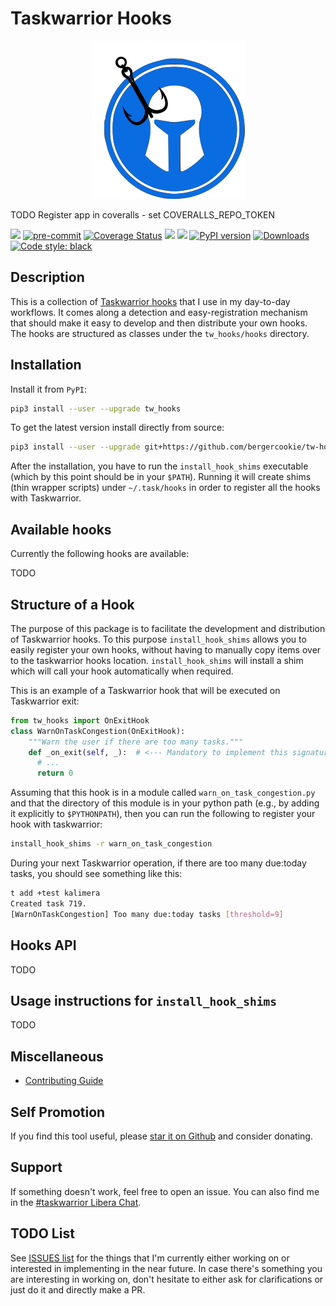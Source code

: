 # Taskwarrior Hooks

<p align="center">
  <img src="https://raw.githubusercontent.com/bergercookie/tw-hooks/master/misc/logo.png"/>
</p>

TODO Register app in coveralls - set COVERALLS_REPO_TOKEN

<a href="https://github.com/bergercookie/tw-hooks/actions" alt="CI">
<img src="https://github.com/bergercookie/tw-hooks/actions/workflows/ci.yml/badge.svg" /></a>
<a href="https://github.com/pre-commit/pre-commit">
<img src="https://img.shields.io/badge/pre--commit-enabled-brightgreen?logo=pre-commit&logoColor=white" alt="pre-commit"></a>

<a href='https://coveralls.io/github/bergercookie/tw-hooks?branch=master'>
<img src='https://coveralls.io/repos/github/bergercookie/tw-hooks/badge.svg?branch=master' alt='Coverage Status' /></a>
<a href="https://github.com/bergercookie/tw-hooks/blob/master/LICENSE.md" alt="LICENSE">
<img src="https://img.shields.io/github/license/bergercookie/tw-hooks.svg" /></a>
<a href="https://pypi.org/project/tw_hooks/" alt="pypi">
<img src="https://img.shields.io/pypi/pyversions/tw-hooks.svg" /></a>
<a href="https://badge.fury.io/py/tw_hooks">
<img src="https://badge.fury.io/py/tw_hooks.svg" alt="PyPI version" height="18"></a>
<a href="https://pepy.tech/project/tw_hooks">
<img alt="Downloads" src="https://pepy.tech/badge/tw_hooks"></a>
<a href="https://github.com/psf/black">
<img alt="Code style: black" src="https://img.shields.io/badge/code%20style-black-000000.svg"></a>

## Description

This is a collection of [Taskwarrior
hooks](https://taskwarrior.org/docs/hooks_guide.html) that I use in my
day-to-day workflows. It comes along a detection and easy-registration mechanism
that should make it easy to develop and then distribute your own hooks. The
hooks are structured as classes under the `tw_hooks/hooks` directory.

## Installation

Install it from `PyPI`:

```sh
pip3 install --user --upgrade tw_hooks
```

To get the latest version install directly from source:

```sh
pip3 install --user --upgrade git+https://github.com/bergercookie/tw-hooks
```

After the installation, you have to run the `install_hook_shims` executable
(which by this point should be in your `$PATH`). Running it will create shims
(thin wrapper scripts) under `~/.task/hooks` in order to register all the hooks
with Taskwarrior.

## Available hooks

Currently the following hooks are available:

TODO

## Structure of a Hook

The purpose of this package is to facilitate the development and distribution of
Taskwarrior hooks. To this purpose `install_hook_shims` allows you to easily
register your own hooks, without having to manually copy items over to the
taskwarrior hooks location. `install_hook_shims` will install a shim which will
call your hook automatically when required.

This is an example of a Taskwarrior hook that will be executed on Taskwarrior
exit:

```python
from tw_hooks import OnExitHook
class WarnOnTaskCongestion(OnExitHook):
    """Warn the user if there are too many tasks."""
    def _on_exit(self, _):  # <--- Mandatory to implement this signature
      # ...
      return 0
```

Assuming that this hook is in a module called `warn_on_task_congestion.py` and
that the directory of this module is in your python path (e.g., by adding it
explicitly to `$PYTHONPATH`), then you can run the following to register your
hook with taskwarrior:

```sh
install_hook_shims -r warn_on_task_congestion
```

During your next Taskwarrior operation, if there are too many due:today tasks,
you should see something like this:

```sh
t add +test kalimera
Created task 719.
[WarnOnTaskCongestion] Too many due:today tasks [threshold=9]
```

## Hooks API

TODO

## Usage instructions for `install_hook_shims`

TODO

## Miscellaneous

- [Contributing Guide](CONTRIBUTING.md)

## Self Promotion

If you find this tool useful, please [star it on
Github](https://github.com/bergercookie/tw-hooks)
and consider donating.

## Support

If something doesn't work, feel free to open an issue. You can also find me in
the [#taskwarrior Libera Chat](https://matrix.to/#/#taskwarrior:libera.chat).

## TODO List

See [ISSUES
list](https://github.com/bergercookie/tw-hooks/issues)
for the things that I'm currently either working on or interested in
implementing in the near future. In case there's something you are interesting
in working on, don't hesitate to either ask for clarifications or just do it and
directly make a PR.
